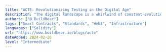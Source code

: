 ```yaml
---
title: "ACTE: Revolutionizing Testing in the Digital Age"
description: "The digital landscape is a whirlwind of constant evolution, demanding ever-more agile and efficient approaches to ensure software quality and functionality. While manual testing methods served their purpose, they increasingly struggle to keep pace with the rapid development cycles of today. In response, a groundbreaking paradigm is emerging: ACTE (Automated and Continuous Testing Engine)."
authors: ["@_BuildBear"]
tags: ["Smart Contracts", "Standards", "Web3", "Infrastructure"]
languages: ["Solidity"]
url: "https://www.buildbear.io/blogs/acte"
dateAdded: 2024-02-26
level: "Intermediate"
---
```

